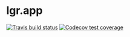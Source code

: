 
<!-- README.md is generated from README.Rmd. Please edit that file -->

# lgr.app

<!-- badges: start -->

[![Travis build
status](https://travis-ci.org/s-fleck/lgr.app.svg?branch=master)](https://travis-ci.org/s-fleck/lgr.app)
[![Codecov test
coverage](https://codecov.io/gh/s-fleck/lgr.app/branch/master/graph/badge.svg)](https://codecov.io/gh/s-fleck/lgr.app?branch=master)
<!-- badges: end -->
